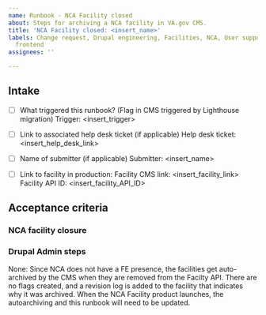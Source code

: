```yaml
---
name: Runbook - NCA Facility closed
about: Steps for archiving a NCA facility in VA.gov CMS.
title: 'NCA Facility closed: <insert_name>'
labels: Change request, Drupal engineering, Facilities, NCA, User support, VA.gov
  frontend
assignees: ''

---
```


## Intake
- [ ] What triggered this runbook? (Flag in CMS triggered by Lighthouse migration)
Trigger: <insert_trigger>

- [ ] Link to associated help desk ticket (if applicable)
Help desk ticket: <insert_help_desk_link>

- [ ] Name of submitter (if applicable)
Submitter: <insert_name>

- [ ] Link to facility in production:
Facility CMS link: <insert_facility_link>
Facility API ID: <insert_facility_API_ID>

## Acceptance criteria

### NCA facility closure

### Drupal Admin steps
None:  Since NCA does not have a FE presence, the facilities get auto-archived by the CMS when they are removed from the Facilty API.  There are no flags created, and a revision log is added to the facility that indicates why it was archived.  When the NCA Facility product launches, the autoarchiving and this runbook will need to be updated.

